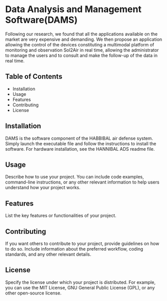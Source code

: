 # Data Analysis and Management Software(DAMS)
Following our research, we found that all the applications available on the market are very expensive and demanding.
We then propose an application allowing the control of the devices constituting a multimodal platform of monitoring and observation Sol2Air in real time, allowing the administrator to manage the users and to consult and make the follow-up of the data in real time.
## Table of Contents
- Installation
- Usage
- Features
- Contributing
- License

## Installation
DAMS is the software component of the HABBIBAL air defense system. Simply launch the executable file and follow the instructions to install the software.
For hardware installation, see the HANNIBAL ADS readme file.

## Usage
Describe how to use your project. You can include code examples, command-line instructions, or any other relevant information to help users understand how your project works.

## Features
List the key features or functionalities of your project.

## Contributing
If you want others to contribute to your project, provide guidelines on how to do so. Include information about the preferred workflow, coding standards, and any other relevant details.

## License
Specify the license under which your project is distributed. For example, you can use the MIT License, GNU General Public License (GPL), or any other open-source license.
